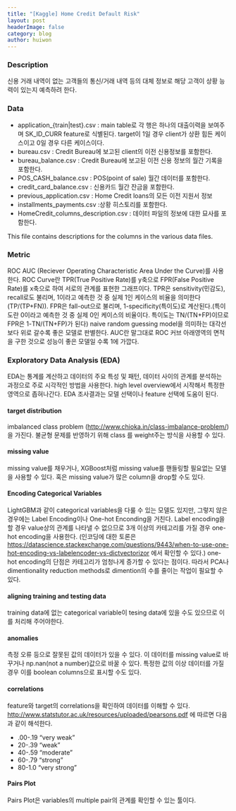 ```yaml
---
title: "[Kaggle] Home Credit Default Risk"
layout: post
headerImage: false
category: blog
author: huiwon
---
```

### Description
신용 거래 내역이 없는 고객들의 통신/거래 내역 등의 대체 정보로 해당 고객이 상황 능력이 있는지 예측하려 한다.

### Data
* application_{train|test}.csv : main table로 각 행은 하나의 대출이력을 보여주며 SK_ID_CURR feature로 식별된다. target이 1일 경우 client가 상환 힘든 케이스이고 0일 경우 다른 케이스이다.
* bureau.csv : Credit Bureau에 보고된 client의 이전 신용정보를 포함한다.
* bureau_balance.csv : Credit Bureau에 보고된 이전 신용 정보의 월간 기록을 포함한다.
* POS_CASH_balance.csv : POS(point of sale) 월간 데이터를 포함한다.
* credit_card_balance.csv : 신용카드 월간 잔금을 포함한다.
* previous_application.csv : Home Credit loans의 모든 이전 지원서 정보
* installments_payments.csv :상황 히스토리를 포함한다.
* HomeCredit_columns_description.csv : 데이터 파일의 정보에 대한 묘사를 포함한다.

This file contains descriptions for the columns in the various data files.

### Metric
ROC AUC (Reciever Operating Characteristic Area Under the Curve)를 사용한다.
ROC Curve란 TPR(True Positive Rate)를 y축으로 FPR(False Positive Rate)를 x축으로 하여 서로의 관계를 표현한 그래프이다. TPR은 sensitivity(민감도), recall로도 불리며, 1이라고 예측한 것 중 실제 1인 케이스의 비율을 의미한다(TP/(TP+FN)). FPR은 fall-out으로 불리며, 1-specificity(특이도)로 계산된다.(특이도란 0이라고 예측한 것 중 실제 0인 케이스의 비율이다. 특이도는 TN/(TN+FP)이므로 FPR은 1-TN/(TN+FP)가 된다) naive random guessing model을 의미하는 대각선 보다 위로 갈수록 좋은 모델로 판별한다. AUC란 말그대로 ROC 커브 아래영역의 면적을 구한 것으로 성능이 좋은 모델일 수록 1에 가깝다.


### Exploratory Data Analysis (EDA)
EDA는 통계를 계산하고 데이터의 주요 특성 및 패턴, 데이터 사이의 관계를 분석하는 과정으로 주로 시각적인 방법을 사용한다. high level overview에서 시작해서 특정한 영역으로 좁혀나간다. EDA 조사결과는 모델 선택이나 feature 선택에 도움이 된다.

#### target distribution
imbalanced class problem (http://www.chioka.in/class-imbalance-problem/)을 가진다. 불균형 문제를 반영하기 위해 class 를 weight주는 방식을 사용할 수 있다.

#### missing value
missing value를 채우거나, XGBoost처럼 missing value를 핸들링할 필요없는 모델을 사용할 수 있다. 혹은 missing value가 많은 column을 drop할 수도 있다.

#### Encoding Categorical Variables
LightGBM과 같이 categorical variables을 다룰 수 있는 모델도 있지만, 그렇지 않은 경우에는 Label Encoding이나 One-hot Enconding을 거친다. Label encoding을 할 경우 value상의 관계를 나타낼 수 없으므로 3개 이상의 카테고리를 가질 경우 one-hot encoding을 사용한다. (인코딩에 대한 토론은 https://datascience.stackexchange.com/questions/9443/when-to-use-one-hot-encoding-vs-labelencoder-vs-dictvectorizor 에서 확인할 수 있다.) one-hot encoding의 단점은 카테고리가 엄청나게 증가할 수 있다는 점이다. 따라서 PCA나 dimentionality reduction methods로 dimention의 수를 줄이는 작업이 필요할 수 있다.

#### aligning training and testing data
training data에 없는 categorical variable이 tesing data에 있을 수도 있으므로 이를 처리해 주어야한다.

#### anomalies
측정 오류 등으로 잘못된 값의 데이터가 있을 수 있다. 이 데이터를 missing value로 바꾸거나 np.nan(not a number)값으로 바꿀 수 있다. 특정한 값의 이상 데이터를 가질 경우 이를 boolean columns으로 표시할 수도 있다.

#### correlations
feature와 target의 correlations을 확인하여 데이터를 이해할 수 있다.
http://www.statstutor.ac.uk/resources/uploaded/pearsons.pdf 에 따르면 다음과 같이 해석한다.
* .00-.19 “very weak”
* 20-.39 “weak”
* 40-.59 “moderate”
* 60-.79 “strong”
* 80-1.0 “very strong”

#### Pairs Plot
Pairs Plot은 variables의 multiple pair의 관계를 확인할 수 있는 툴이다.

